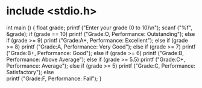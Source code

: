 # include <stdio.h> 
int main () 
{ 
    float grade; 
    printf ("Enter your grade (0 to 10)\n"); 
    scanf ("%f", &grade); 
    if (grade == 10) 
        printf ("Grade:O, Performance: Outstanding"); 
    else if (grade >= 9) 
        printf ("Grade:A+, Performance: Excellent"); 
    else if (grade >= 8) 
        printf ("Grade:A, Performance: Very Good"); 
    else if (grade >= 7) 
        printf ("Grade:B+, Performance: Good"); 
    else if (grade >= 6) 
        printf ("Grade:B, Performance: Above Average"); 
    else if (grade >= 5.5) 
        printf ("Grade:C+, Performance: Average"); 
    else if (grade >= 5) 
        printf ("Grade:C, Performance: Satisfactory"); 
    else  
        printf ("Grade:F, Performance: Fail"); 
} 
